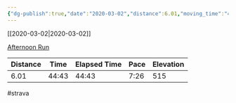 ```yaml
---
{"dg-publish":true,"date":"2020-03-02","distance":6.01,"moving_time":"44:43","elapsed_time":"44:43","pace":"7:26","total_elevation_gain":515,"url":"https://www.strava.com/activities/3150642432","permalink":"/01-personal/strava/2020-03-02-afternoon-run/","dgPassFrontmatter":true}
---
```



[[2020-03-02\|2020-03-02]]

[Afternoon Run](https://www.strava.com/activities/3150642432)

| Distance | Time  | Elapsed Time | Pace | Elevation |
| -------- | ----- | ------------ | ---- | --------- |
| 6.01     | 44:43 | 44:43        | 7:26 | 515       |




#strava
